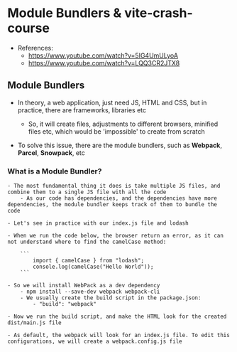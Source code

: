 # Module Bundlers & vite-crash-course

- References:
  - https://www.youtube.com/watch?v=5IG4UmULyoA
  - https://www.youtube.com/watch?v=LQQ3CR2JTX8

## Module Bundlers

- In theory, a web application, just need JS, HTML and CSS, but in practice, there are frameworks, libraries etc

  - So, it will create files, adjustments to different browsers, minified files etc, which would be 'impossible' to create from scratch

- To solve this issue, there are the module bundlers, such as **Webpack**, **Parcel**, **Snowpack**, etc

### What is a Module Bundler?

    - The most fundamental thing it does is take multiple JS files, and combine them to a single JS file with all the code
        - As our code has dependencies, and the dependencies have more dependencies, the module bundler keeps track of them to bundle the code

    - Let's see in practice with our index.js file and lodash

    - When we run the code below, the browser return an error, as it can not understand where to find the camelCase method:

        ```
            import { camelCase } from "lodash";
            console.log(camelCase("Hello World"));
        ```

    - So we will install WebPack as a dev dependency
        - npm install --save-dev webpack webpack-cli
        - We usually create the build script in the package.json:
            - "build": "webpack"

    - Now we run the build script, and make the HTML look for the created dist/main.js file

    - As default, the webpack will look for an index.js file. To edit this configurations, we will create a webpack.config.js file
